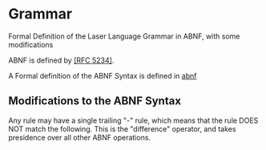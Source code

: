 # Grammar
Formal Definition of the Laser Language Grammar in ABNF, with some modifications

ABNF is defined by [[RFC 5234]](https://tools.ietf.org/html/rfc5234).

A Formal definition of the ABNF Syntax is defined in [abnf](latest/abnf.abnf)


## Modifications to the ABNF Syntax

Any rule may have a single trailing "-" rule, which means that the rule DOES NOT match the following. 
This is the "difference" operator,  and takes presidence over all other ABNF operations. 